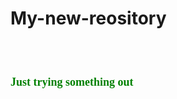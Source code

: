 # My-new-reository
<br>
<h1><font size="4" color="green" face="Times New Roman" "Body" "monospace">
Just trying something out
</font>
